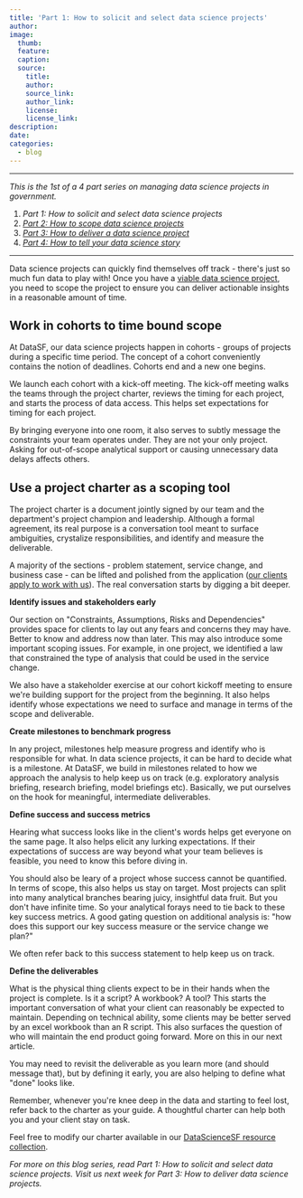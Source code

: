 ```yaml
---
title: 'Part 1: How to solicit and select data science projects'
author:
image:
  thumb:
  feature:
  caption:
  source:
    title:
    author:
    source_link:
    author_link:
    license:
    license_link:
description:
date:
categories:
  - blog
---
```


---

*This is the 1st of a 4 part series on managing data science projects in government.*

1. *Part 1: How to solicit and select data science projects*
2. *[Part 2: How to scope data science projects](/blog/part-2-how-to-scope-data-science-projects/)*
3. [*Part 3: How to deliver a data science project*](/blog/part-3-how-to-deliver-a-data-science-project/)
4. [*Part 4: How to tell your data science story*](/blog/part-4-how-to-tell-your-data-science-story/)

---

Data science projects can quickly find themselves off track - there's just so much fun data to play with! Once you have a <span style="text-decoration:underline;">viable data science project</span>, you need to scope the project to ensure you can deliver actionable insights in a reasonable amount of time.


## Work in cohorts to time bound scope

At DataSF, our data science projects happen in cohorts - groups of projects during a specific time period. The concept of a cohort conveniently contains the notion of deadlines. Cohorts end and a new one begins.

We launch each cohort with a kick-off meeting. The kick-off meeting walks the teams through the project charter, reviews the timing for each project, and starts the process of data access. This helps set expectations for timing for each project.

By bringing everyone into one room, it also serves to subtly message the constraints your team operates under. They are not your only project. Asking for out-of-scope analytical support or causing unnecessary data delays affects others.


## Use a project charter as a scoping tool

The project charter is a document jointly signed by our team and the department's project champion and leadership. Although a formal agreement, its real purpose is a conversation tool meant to surface ambiguities, crystalize responsibilities, and identify and measure the deliverable.

A majority of the sections - problem statement, service change, and business case - can be lifted and polished from the application (<span style="text-decoration:underline;">our clients apply to work with us</span>). The real conversation starts by digging a bit deeper.

**Identify issues and stakeholders early**

Our section on "Constraints, Assumptions, Risks and Dependencies" provides space for clients to lay out any fears and concerns they may have. Better to know and address now than later. This may also introduce some important scoping issues. For example, in one project, we identified a law that constrained the type of analysis that could be used in the service change.

We also have a stakeholder exercise at our cohort kickoff meeting to ensure we're building support for the project from the beginning. It also helps identify whose expectations we need to surface and manage in terms of the scope and deliverable.

**Create milestones to benchmark progress**

In any project, milestones help measure progress and identify who is responsible for what. In data science projects, it can be hard to decide what is a milestone. At DataSF, we build in milestones related to how we approach the analysis to help keep us on track (e.g. exploratory analysis briefing, research briefing, model briefings etc). Basically, we put ourselves on the hook for meaningful, intermediate deliverables.

**Define success and success metrics**

Hearing what success looks like in the client's words helps get everyone on the same page. It also helps elicit any lurking expectations. If their expectations of success are way beyond what your team believes is feasible, you need to know this before diving in.

You should also be leary of a project whose success cannot be quantified. In terms of scope, this also helps us stay on target. Most projects can split into many analytical branches bearing juicy, insightful data fruit. But you don't have infinite time. So your analytical forays need to tie back to these key success metrics. A good gating question on additional analysis is: "how does this support our key success measure or the service change we plan?"

We often refer back to this success statement to help keep us on track. 

**Define the deliverables**

What is the physical thing clients expect to be in their hands when the project is complete. Is it a script? A workbook? A tool? This starts the important conversation of what your client can reasonably be expected to maintain. Depending on technical ability, some clients may be better served by an excel workbook than an R script. This also surfaces the question of who will maintain the end product going forward. More on this in our next article.

You may need to revisit the deliverable as you learn more (and should message that), but by defining it early, you are also helping to define what "done" looks like.

Remember, whenever you're knee deep in the data and starting to feel lost, refer back to the charter as your guide. A thoughtful charter can help both you and your client stay on task.

Feel free to modify our charter available in our [DataScienceSF resource collection](https://datasf.org/resources/datasciencesf/).

_For more on this blog series, read Part 1: How to solicit and select data science projects. Visit us next week for Part 3: How to deliver data science projects._